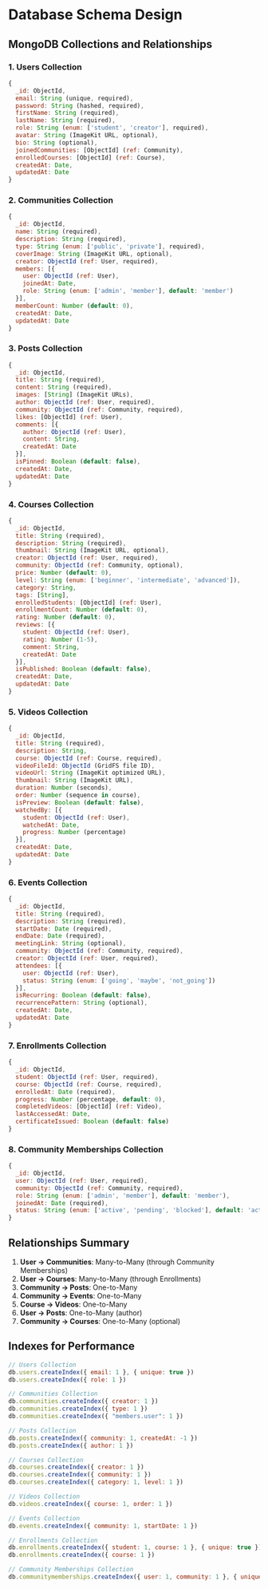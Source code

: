 # Database Schema Design

## MongoDB Collections and Relationships

### 1. Users Collection
```javascript
{
  _id: ObjectId,
  email: String (unique, required),
  password: String (hashed, required),
  firstName: String (required),
  lastName: String (required),
  role: String (enum: ['student', 'creator'], required),
  avatar: String (ImageKit URL, optional),
  bio: String (optional),
  joinedCommunities: [ObjectId] (ref: Community),
  enrolledCourses: [ObjectId] (ref: Course),
  createdAt: Date,
  updatedAt: Date
}
```

### 2. Communities Collection
```javascript
{
  _id: ObjectId,
  name: String (required),
  description: String (required),
  type: String (enum: ['public', 'private'], required),
  coverImage: String (ImageKit URL, optional),
  creator: ObjectId (ref: User, required),
  members: [{
    user: ObjectId (ref: User),
    joinedAt: Date,
    role: String (enum: ['admin', 'member'], default: 'member')
  }],
  memberCount: Number (default: 0),
  createdAt: Date,
  updatedAt: Date
}
```

### 3. Posts Collection
```javascript
{
  _id: ObjectId,
  title: String (required),
  content: String (required),
  images: [String] (ImageKit URLs),
  author: ObjectId (ref: User, required),
  community: ObjectId (ref: Community, required),
  likes: [ObjectId] (ref: User),
  comments: [{
    author: ObjectId (ref: User),
    content: String,
    createdAt: Date
  }],
  isPinned: Boolean (default: false),
  createdAt: Date,
  updatedAt: Date
}
```

### 4. Courses Collection
```javascript
{
  _id: ObjectId,
  title: String (required),
  description: String (required),
  thumbnail: String (ImageKit URL, optional),
  creator: ObjectId (ref: User, required),
  community: ObjectId (ref: Community, optional),
  price: Number (default: 0),
  level: String (enum: ['beginner', 'intermediate', 'advanced']),
  category: String,
  tags: [String],
  enrolledStudents: [ObjectId] (ref: User),
  enrollmentCount: Number (default: 0),
  rating: Number (default: 0),
  reviews: [{
    student: ObjectId (ref: User),
    rating: Number (1-5),
    comment: String,
    createdAt: Date
  }],
  isPublished: Boolean (default: false),
  createdAt: Date,
  updatedAt: Date
}
```

### 5. Videos Collection
```javascript
{
  _id: ObjectId,
  title: String (required),
  description: String,
  course: ObjectId (ref: Course, required),
  videoFileId: ObjectId (GridFS file ID),
  videoUrl: String (ImageKit optimized URL),
  thumbnail: String (ImageKit URL),
  duration: Number (seconds),
  order: Number (sequence in course),
  isPreview: Boolean (default: false),
  watchedBy: [{
    student: ObjectId (ref: User),
    watchedAt: Date,
    progress: Number (percentage)
  }],
  createdAt: Date,
  updatedAt: Date
}
```

### 6. Events Collection
```javascript
{
  _id: ObjectId,
  title: String (required),
  description: String (required),
  startDate: Date (required),
  endDate: Date (required),
  meetingLink: String (optional),
  community: ObjectId (ref: Community, required),
  creator: ObjectId (ref: User, required),
  attendees: [{
    user: ObjectId (ref: User),
    status: String (enum: ['going', 'maybe', 'not_going'])
  }],
  isRecurring: Boolean (default: false),
  recurrencePattern: String (optional),
  createdAt: Date,
  updatedAt: Date
}
```

### 7. Enrollments Collection
```javascript
{
  _id: ObjectId,
  student: ObjectId (ref: User, required),
  course: ObjectId (ref: Course, required),
  enrolledAt: Date (required),
  progress: Number (percentage, default: 0),
  completedVideos: [ObjectId] (ref: Video),
  lastAccessedAt: Date,
  certificateIssued: Boolean (default: false)
}
```

### 8. Community Memberships Collection
```javascript
{
  _id: ObjectId,
  user: ObjectId (ref: User, required),
  community: ObjectId (ref: Community, required),
  role: String (enum: ['admin', 'member'], default: 'member'),
  joinedAt: Date (required),
  status: String (enum: ['active', 'pending', 'blocked'], default: 'active')
}
```

## Relationships Summary

1. **User → Communities**: Many-to-Many (through Community Memberships)
2. **User → Courses**: Many-to-Many (through Enrollments)
3. **Community → Posts**: One-to-Many
4. **Community → Events**: One-to-Many
5. **Course → Videos**: One-to-Many
6. **User → Posts**: One-to-Many (author)
7. **Community → Courses**: One-to-Many (optional)

## Indexes for Performance

```javascript
// Users Collection
db.users.createIndex({ email: 1 }, { unique: true })
db.users.createIndex({ role: 1 })

// Communities Collection
db.communities.createIndex({ creator: 1 })
db.communities.createIndex({ type: 1 })
db.communities.createIndex({ "members.user": 1 })

// Posts Collection
db.posts.createIndex({ community: 1, createdAt: -1 })
db.posts.createIndex({ author: 1 })

// Courses Collection
db.courses.createIndex({ creator: 1 })
db.courses.createIndex({ community: 1 })
db.courses.createIndex({ category: 1, level: 1 })

// Videos Collection
db.videos.createIndex({ course: 1, order: 1 })

// Events Collection
db.events.createIndex({ community: 1, startDate: 1 })

// Enrollments Collection
db.enrollments.createIndex({ student: 1, course: 1 }, { unique: true })
db.enrollments.createIndex({ course: 1 })

// Community Memberships Collection
db.communitymemberships.createIndex({ user: 1, community: 1 }, { unique: true })
```
